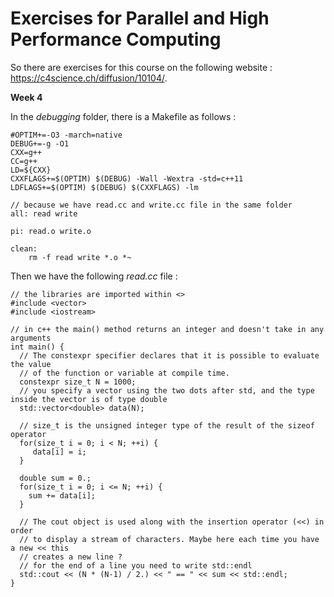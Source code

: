 # Exercises for Parallel and High Performance Computing

So there are exercises for this course on the following website : https://c4science.ch/diffusion/10104/.

**Week 4**

In the *debugging* folder, there is a Makefile as follows :

```
#OPTIM+=-O3 -march=native
DEBUG+=-g -O1
CXX=g++
CC=g++
LD=${CXX}
CXXFLAGS+=$(OPTIM) $(DEBUG) -Wall -Wextra -std=c++11
LDFLAGS+=$(OPTIM) $(DEBUG) $(CXXFLAGS) -lm

// because we have read.cc and write.cc file in the same folder 
all: read write

pi: read.o write.o

clean:
	rm -f read write *.o *~
```

Then we have the following *read.cc* file :

```
// the libraries are imported within <> 
#include <vector>
#include <iostream>

// in c++ the main() method returns an integer and doesn't take in any arguments
int main() {
  // The constexpr specifier declares that it is possible to evaluate the value 
  // of the function or variable at compile time.
  constexpr size_t N = 1000;
  // you specify a vector using the two dots after std, and the type inside the vector is of type double 
  std::vector<double> data(N);
  
  // size_t is the unsigned integer type of the result of the sizeof operator
  for(size_t i = 0; i < N; ++i) {
     data[i] = i;
  }

  double sum = 0.;
  for(size_t i = 0; i <= N; ++i) {
    sum += data[i];
  }
  
  // The cout object is used along with the insertion operator (<<) in order
  // to display a stream of characters. Maybe here each time you have a new << this
  // creates a new line ?
  // for the end of a line you need to write std::endl
  std::cout << (N * (N-1) / 2.) << " == " << sum << std::endl;
}
```
